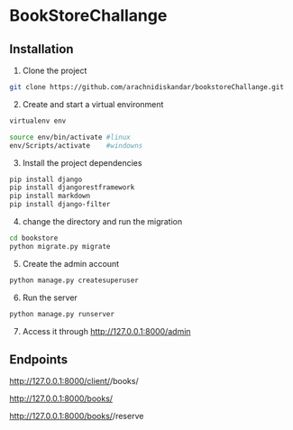# BookStoreChallange


## Installation

1. Clone the project

```bash
git clone https://github.com/arachnidiskandar/bookstoreChallange.git
```
2. Create and start a virtual environment
```bash
virtualenv env

source env/bin/activate #linux
env/Scripts/activate    #windowns
```
3. Install the project dependencies
```bash
pip install django
pip install djangorestframework
pip install markdown
pip install django-filter
```
4. change the directory and run the migration
```bash
cd bookstore
python migrate.py migrate
```
5. Create the admin account
```bash
python manage.py createsuperuser
```
6. Run the server
```bash
python manage.py runserver
```
7. Access it through http://127.0.0.1:8000/admin

## Endpoints
http://127.0.0.1:8000/client/<id>/books/

http://127.0.0.1:8000/books/

http://127.0.0.1:8000/books/<id>/reserve
